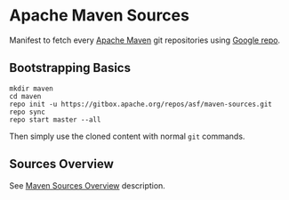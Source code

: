 # Apache Maven Sources

Manifest to fetch every [Apache Maven](https://maven.apache.org) git repositories using [Google repo](https://source.android.com/source/using-repo).

## Bootstrapping Basics

```
mkdir maven
cd maven
repo init -u https://gitbox.apache.org/repos/asf/maven-sources.git
repo sync
repo start master --all
```

Then simply use the cloned content with normal `git` commands.

## Sources Overview

See [Maven Sources Overview](https://maven.apache.org/scm.html) description.
